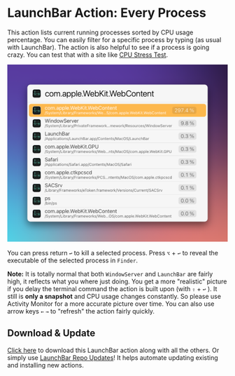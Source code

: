 # LaunchBar Action: Every Process 

This action lists current running processes sorted by CPU usage percentage. You can easily filter for a specific process by typing (as usual with LaunchBar). The action is also helpful to see if a process is going crazy. You can test that with a site like [CPU Stress Test](https://cpux.net/cpu-stress-test-online).

<img src="01.png" width="684"/> 

You can press return `↩` to kill a selected process. Press `⌥` + `↩`  to reveal the executable of the selected process in `Finder`. 

**Note:** It is totally normal that both `WindowServer` and `LaunchBar` are fairly high, it reflects what you where just doing. You get a more "realistic" picture if you delay the terminal command the action is built upon (with `⇧` + `↩` ). It still is **only a snapshot** and CPU usage changes constantly. So please use Activity Monitor for a more accurate picture over time. 
You can also use arrow keys `←` `→` to "refresh" the action fairly quickly. 

## Download & Update

[Click here](https://github.com/Ptujec/LaunchBar/archive/refs/heads/master.zip) to download this LaunchBar action along with all the others. Or simply use [LaunchBar Repo Updates](https://github.com/Ptujec/LaunchBar/tree/master/LB-Repo-Updates#launchbar-repo-updates-action)! It helps automate updating existing and installing new actions.
